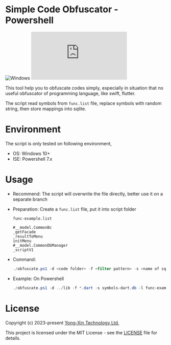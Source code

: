# Simple Code Obfuscator - Powershell

![Windows](https://svgshare.com/i/ZhY.svg)
[![GitHub license](https://badgen.net/github/license/Naereen/Strapdown.js)](https://github.com/yongxin-tech/Powershell-Simple-Code-Obfuscator/blob/main/LICENSE)

This tool help you to obfuscate codes simply, especially in situation that no useful obfuscator of programming language, like swift, flutter.

The script read symbols from <code>func.list</code> file, replace symbols with random string, then store mappings into sqlite.


# Environment

The script is only tested on following environment,
* OS: Windows 10+
* ISE: Powershell 7.x

# Usage

* Recommend: The script will overwrite the file directly, better use it on a separate branch

* Preparation: Create a <code>func.list</code> file, put it into script folder

  <code>func-example.list</code>
  ```
  #__model.CommonBc
  _getFacade
  _resultToMenu
  initMenu
  #__model.CommonDbManager
  _scriptV1
  ```

* Command: 
  ```powershell
  ./obfuscate.ps1 -d <code folder> -f <filter pattern> -s <name of sqlite db file> -l <file of symbol list> 
  ```

* Example: On Powershell
  ```powershell
  ./obfuscate.ps1 -d ../lib -f *.dart -s symbols-dart.db -l func-example.list 
  ```


# License

Copyright (c) 2023-present [Yong-Xin Technology Ltd.](https://yong-xin.tech/)

This project is licensed under the MIT License - see the [LICENSE](https://github.com/yongxin-tech/Powershell-Simple-Code-Obfuscator/blob/main/LICENSE) file for details.


